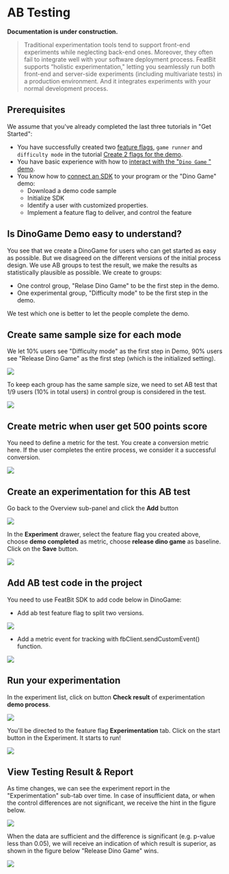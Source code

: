 # AB Testing

**Documentation is under construction.**

> Traditional experimentation tools tend to support front-end experiments while neglecting back-end ones. Moreover, they often fail to integrate well with your software deployment process. FeatBit supports “holistic experimentation," letting you seamlessly run both front-end and server-side experiments (including multivariate tests) in a production environment. And it integrates experiments with your normal development process.

## Prerequisites

We assume that you've already completed the last three tutorials in "Get Started":

* You have successfully created two [feature flags](https://www.featbit.co), `game runner` and `difficulty mode` in the tutorial [Create 2 flags for the demo](../create-two-feature-flags.md).
* You have basic experience with how to [interact with the "`Dino Game` " demo](../try-interacting-with-the-demo.md).
* You know how to [connect an SDK](../connect-an-sdk/) to your program or the "Dino Game" demo:
  * Download a demo code sample
  * Initialize SDK
  * Identify a user with customized properties.
  * Implement a feature flag to deliver, and control the feature

## Is DinoGame Demo easy to understand?

You see that we create a DinoGame for users who can get started as easy as possible. But we disagreed on the different versions of the initial process design.  We use AB groups to test the result, we make the results as statistically plausible as possible. We create to groups:

* One control group, "Relase Dino Game" to be the first step in the demo.
* One experimental group, "Difficulty mode" to be the first step in the demo.

We test which one is better to let the people complete the demo.

## Create same sample size for each mode

We let 10% users see "Difficulty mode" as the first step in Demo, 90% users see "Release Dino Game" as the first step (which is the initialized setting).


![](../../getting-started/assets/ab-testing/001.webp)

To keep each group has the same sample size, we need to set AB test that 1/9 users (10% in total users) in control group is considered in the test.

![](../../getting-started/assets/ab-testing/002.webp)

## Create metric when user get 500 points score

You need to define a metric for the test. You create a conversion metric here. If the user completes the entire process, we consider it a successful conversion.

![](../../getting-started/assets/ab-testing/003.webp)

## Create an experimentation for this AB test

Go back to the Overview sub-panel and click the **Add** button

![](../../getting-started/assets/ab-testing/004.webp)

In the **Experiment** drawer, select the feature flag you created above, choose **demo completed** as metric, choose **release dino game** as baseline. Click on the **Save** button.

![](../../getting-started/assets/ab-testing/005.webp)

## Add AB test code in the project

You need to use FeatBit SDK to add code below in DinoGame:

* Add ab test feature flag to split two versions.

![](../../getting-started/assets/ab-testing/006.webp)

* Add a metric event for tracking with fbClient.sendCustomEvent() function.

![](../../getting-started/assets/ab-testing/007.webp)

## Run your experimentation

In the experiment list, click on button **Check result** of experimentation **demo process**.

![](../../getting-started/assets/ab-testing/008.webp)

You'll be directed to the feature flag **Experimentation** tab. Click on the start button in the Experiment. It starts to run!

![](../../getting-started/assets/ab-testing/009.webp)

## View Testing Result & Report

As time changes, we can see the experiment report in the "Experimentation" sub-tab over time. In case of insufficient data, or when the control differences are not significant, we receive the hint in the figure below.

![](../../getting-started/assets/ab-testing/010.webp)

When the data are sufficient and the difference is significant (e.g. p-value less than 0.05), we will receive an indication of which result is superior, as shown in the figure below "Release Dino Game" wins.

![](../../getting-started/assets/ab-testing/011.webp)

